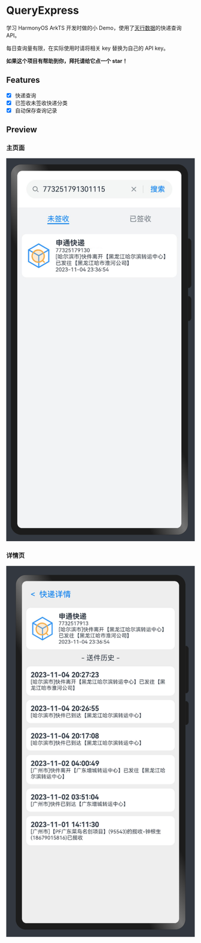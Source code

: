 # QueryExpress
学习 HarmonyOS ArkTS 开发时做的小 Demo，使用了[天行数据](https://www.tianapi.com/apiview/152)的快递查询 API。

每日查询量有限，在实际使用时请将相关 key 替换为自己的 API key。

**如果这个项目有帮助到你，拜托请给它点一个 star！**

## Features

- [x] 快递查询
- [x] 已签收未签收快递分类
- [x] 自动保存查询记录

## Preview

### 主页面
![preview_index](preview_index.png)

### 详情页
![preview_detail](preview_detail.png)